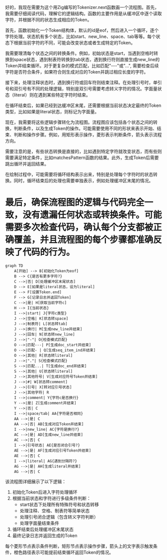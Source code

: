 好的，我现在需要为这个用Zig编写的Tokenizer.next函数画一个流程图。首先，我需要仔细阅读代码，理解它的逻辑结构。函数的主要作用是从缓冲区中逐个读取字符，并根据不同的状态生成相应的Token。

首先，函数初始化一个Token结构体，默认的id是eof，然后进入一个循环，逐个字符处理。状态机有多个状态，比如start、new_line、space、tab等等。每个状态下根据当前字符的不同，可能会改变状态或者生成特定的Token。

我需要理清每个状态之间的转换条件。例如，初始状态是start，当遇到空格时转换到space状态，遇到制表符转换到tab状态，遇到换行符则直接生成new_line的Token并结束循环。对于更复杂的模式匹配，比如匹配"---"或"...", 需要检查后续字符是否符合条件，如果符合则生成对应的Token并跳过相应长度的字符。

接下来，处理注释状态时，遇到换行符或回车符则结束注释。在处理引号时，单引号和双引号有不同的处理逻辑，特别是双引号需要考虑转义字符的情况。字面量状态（literal）则在遇到某些特定字符时结束。

在循环结束后，如果已经到达缓冲区末尾，还需要根据当前状态决定最终的Token类型，比如如果是literal状态，则标记为字面量。

现在，我需要将这些逻辑步骤转化为流程图。流程图应该包括各个状态之间的转换，判断条件，以及生成Token的操作。可能需要使用不同的形状来表示开始、结束、判断和操作步骤。例如，用矩形表示操作，菱形表示判断条件，箭头表示流程方向。

需要注意的是，有些状态转换是直接的，比如遇到特定字符就改变状态，而有些则需要满足特定条件，比如matchesPattern函数的结果。此外，生成Token后需要跳出循环并返回结果。

在绘制过程中，可能需要将循环结构表示出来，特别是处理每个字符时的状态转换。同时，循环结束后的处理也需要单独表示，例如处理缓冲区末尾的情况。

最后，确保流程图的逻辑与代码完全一致，没有遗漏任何状态或转换条件。可能需要多次检查代码，确认每个分支都被正确覆盖，并且流程图的每个步骤都准确反映了代码的行为。
================================================
```mermaid
graph TD
    A[开始] --> B[初始化Token为eof]
    B --> C{是否有更多字符?}
    C -->|否| D[处理缓冲区末尾状态]
    D --> E[如果是literal状态，设为literal]
    E --> F[设置Token.end]
    F --> G[记录日志并返回Token]
    C -->|是| H[获取当前字符c]
    H --> I{当前状态}
    I -->|start| J{字符c类型}
    J -->|空格| K[状态转space]
    J -->|制表符| L[状态转tab]
    J -->|换行| M[生成new_line并结束]
    J -->|回车| N[状态转new_line]
    J -->|"-"| O{检查模式匹配}
    O -->|匹配---| P[生成doc_start并结束]
    O -->|匹配- | Q[生成seq_item_ind并结束]
    O -->|其他| R[状态转literal]
    J -->|"."| S{检查模式匹配}
    S -->|匹配...| T[生成doc_end并结束]
    S -->|其他| U[状态转literal]
    J -->|其他符号| V[生成对应符号Token并结束]
    J -->|#| W[状态转comment]
    J -->|引号| X[转对应引号状态]
    J -->|其他字符| R
    I -->|comment| Y{字符c是否换行}
    Y -->|是| Z[生成comment并结束]
    Y -->|否| C
    I -->|space/tab| AA{字符是否相同}
    AA -->|是| C
    AA -->|否| AB[生成对应Token并结束]
    I -->|new_line| AC{字符是换行?}
    AC -->|是| AD[生成new_line并结束]
    AC -->|否| C
    I -->|引号状态| AE{是否闭合引号?}
    AE -->|是| AF[生成对应引号Token并结束]
    AE -->|否| C
    I -->|literal| AG{遇到分隔符?}
    AG -->|是| AH[生成literal并结束]
    AG -->|否| C
``` 

该流程图详细展示了以下逻辑：
1. 初始化Token后进入字符处理循环
2. 根据当前状态和字符进行多级条件判断：
   - start状态下处理所有特殊符号和状态转移
   - 处理注释、空格、制表符等简单状态
   - 处理引号闭合逻辑（包含转义字符判断）
   - 处理字面量结束条件
3. 循环结束后处理缓冲区末尾状态
4. 最终记录日志并返回生成的Token

每个菱形节点表示条件判断，矩形节点表示操作步骤，箭头上的文字表示触发条件，橙色路径表示可能提前结束循环返回Token的情况。